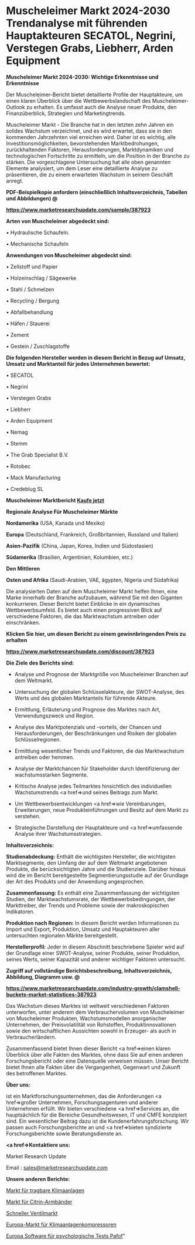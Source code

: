# Muscheleimer Markt 2024-2030 Trendanalyse mit führenden Hauptakteuren SECATOL, Negrini, Verstegen Grabs, Liebherr, Arden Equipment

<strong>Muscheleimer Markt 2024-2030: Wichtige Erkenntnisse und Erkenntnisse</strong>

Der Muscheleimer-Bericht bietet detaillierte Profile der Hauptakteure, um einen klaren Überblick über die Wettbewerbslandschaft des Muscheleimer-Outlook zu erhalten. Es umfasst auch die Analyse neuer Produkte, den Finanzüberblick, Strategien und Marketingtrends.

Muscheleimer Markt - Die Branche hat in den letzten zehn Jahren ein solides Wachstum verzeichnet, und es wird erwartet, dass sie in den kommenden Jahrzehnten viel erreichen wird. Daher ist es wichtig, alle Investitionsmöglichkeiten, bevorstehenden Marktbedrohungen, zurückhaltenden Faktoren, Herausforderungen, Marktdynamiken und technologischen Fortschritte zu ermitteln, um die Position in der Branche zu stärken. Die vorgeschlagene Untersuchung hat alle oben genannten Elemente analysiert, um dem Leser eine detaillierte Analyse zu präsentieren, die zu einem erwarteten Wachstum in seinem Geschäft anregt.



<strong><b>PDF-Beispielkopie anfordern (einschließlich Inhaltsverzeichnis, Tabellen und Abbildungen) @ </b></strong>

<strong><a href=https://www.marketresearchupdate.com/sample/387923>

<strong>https://www.marketresearchupdate.com/sample/387923</u></a></strong></strong>



<strong>Arten von Muscheleimer abgedeckt sind:</strong>

• Hydraulische Schaufeln.

• Mechanische Schaufeln



<strong>Anwendungen von Muscheleimer abgedeckt sind:</strong>

• Zellstoff und Papier

• Holzeinschlag / Sägewerke

• Stahl / Schmelzen

• Recycling / Bergung

• Abfallbehandlung

• Häfen / Stauerei

• Zement

• Gestein / Zuschlagstoffe



<strong>Die folgenden Hersteller werden in diesem Bericht in Bezug auf Umsatz, Umsatz und Marktanteil für jedes Unternehmen bewertet:</strong>

• SECATOL

• Negrini

• Verstegen Grabs

• Liebherr

• Arden Equipment

• Nemag

• Stemm

• The Grab Specialist B.V.

• Rotobec

• Mack Manufacturing

• Credeblug SL



<strong>Muscheleimer Marktbericht <a href=https://www.marketresearchupdate.com/buynow/387923>Kaufe jetzt</a></strong>



<strong>Regionale Analyse Für Muscheleimer Märkte</strong>



<strong>Nordamerika</strong> (USA, Kanada und Mexiko)



<strong>Europa</strong> (Deutschland, Frankreich, Großbritannien, Russland und Italien)



<strong>Asien-Pazifik</strong> (China, Japan, Korea, Indien und Südostasien)



<strong>Südamerika</strong> (Brasilien, Argentinien, Kolumbien, etc.)



<strong>Den Mittleren</strong> 

<strong>Osten und Afrika</strong> (Saudi-Arabien, VAE, ägypten, Nigeria und Südafrika)

Die analysierten Daten auf dem Muscheleimer Markt helfen Ihnen, eine Marke innerhalb der Branche aufzubauen, während Sie mit den Giganten konkurrieren. Dieser Bericht bietet Einblicke in ein dynamisches Wettbewerbsumfeld. Es bietet auch einen progressiven Blick auf verschiedene Faktoren, die das Marktwachstum antreiben oder einschränken.



<strong>Klicken Sie hier, um diesen Bericht zu einem gewinnbringenden Preis zu erhalten
</strong>

<strong><a href=https://www.marketresearchupdate.com/discount/387923>https://www.marketresearchupdate.com/discount/387923</b></u></strong></a>



<strong>Die Ziele des Berichts sind:</strong>

- Analyse und Prognose der Marktgröße von Muscheleimer Branchen auf dem Weltmarkt.

- Untersuchung der globalen Schlüsselakteure, der SWOT-Analyse, des Werts und des globalen Marktanteils für führende Akteure.

- Ermittlung, Erläuterung und Prognose des Marktes nach Art, Verwendungszweck und Region.

- Analyse des Marktpotenzials und -vorteils, der Chancen und Herausforderungen, der Beschränkungen und Risiken der globalen Schlüsselregionen.

- Ermittlung wesentlicher Trends und Faktoren, die das Marktwachstum antreiben oder hemmen.

- Analyse der Marktchancen für Stakeholder durch Identifizierung der wachstumsstarken Segmente.

- Kritische Analyse jedes Teilmarktes hinsichtlich des individuellen Wachstumstrends <a href=>und</a> seines Beitrags zum Markt.

- Um Wettbewerbsentwicklungen <a href=>wie</a> Vereinbarungen, Erweiterungen, neue Produkteinführungen und Besitz auf dem Markt zu verstehen.

- Strategische Darstellung der Hauptakteure und <a href=>umfas</a>sende Analyse ihrer Wachstumsstrategien.



<strong>Inhaltsverzeichnis:</strong>



<strong>Studienabdeckung:</strong> Enthält die wichtigsten Hersteller, die wichtigsten Marktsegmente, den Umfang der auf dem Weltmarkt angebotenen Produkte, die berücksichtigten Jahre und die Studienziele. Darüber hinaus wird die im Bericht bereitgestellte Segmentierungsstudie auf der Grundlage der Art des Produkts und der Anwendung angesprochen.



<strong>Zusammenfassung:</strong> Es enthält eine Zusammenfassung der wichtigsten Studien, der Marktwachstumsrate, der Wettbewerbsbedingungen, der Markttreiber, der Trends und Probleme sowie der makroskopischen Indikatoren.



<strong>Produktion nach Regionen:</strong> In diesem Bericht werden Informationen zu Import und Export, Produktion, Umsatz und Hauptakteuren aller untersuchten regionalen Märkte bereitgestellt.



<strong>Herstellerprofil:</strong> Jeder in diesem Abschnitt beschriebene Spieler wird auf der Grundlage einer SWOT-Analyse, seiner Produkte, seiner Produktion, seines Werts, seiner Kapazität und anderer wichtiger Faktoren untersucht.



<strong><b>Zugriff auf vollständige Berichtsbeschreibung, Inhaltsverzeichnis, Abbildung, Diagramm usw. @ </b></strong>

<strong><a href=https://www.marketresearchupdate.com/industry-growth/clamshell-buckets-market-statistices-387923>https://www.marketresearchupdate.com/industry-growth/clamshell-buckets-market-statistices-387923</a></strong>

Das Wachstum dieses Marktes ist weltweit verschiedenen Faktoren unterworfen, unter anderem dem Verbrauchervolumen von Muscheleimer von Muscheleimer Produkten, Wachstumsmodellen anorganischer Unternehmen, der Preisvolatilität von Rohstoffen, Produktinnovationen sowie den wirtschaftlichen Aussichten sowohl in Erzeuger- als auch in Verbraucherländern.

Zusammenfassend bietet Ihnen dieser Bericht <a href=>einen</a> klaren Überblick über alle Fakten des Marktes, ohne dass Sie auf einen anderen Forschungsbericht oder eine Datenquelle verweisen müssen. Unser Bericht bietet Ihnen alle Fakten über die Vergangenheit, Gegenwart und Zukunft des betroffenen Marktes.



<strong>Über uns:</strong>

 ist ein Marktforschungsunternehmen, das die Anforderungen <a href=>großer</a> Unternehmen, Forschungsagenturen und anderer Unternehmen erfüllt. Wir bieten verschiedene <a href=>Services</a> an, die hauptsächlich für die Bereiche Gesundheitswesen, IT und CMFE konzipiert sind. Ein wesentlicher Beitrag dazu ist die Kundenerfahrungsforschung. Wir passen auch Forschungsberichte an und <a href=>bieten</a> syndizierte Forschungsberichte sowie Beratungsdienste an.



<strong><a href=>Kontaktiere uns:</a></strong>

Market Research Update

Email : sales@marketresearchupdate.com



<strong>Unsere anderen Berichte:</strong>

<a href=https://www.linkedin.com/pulse/portable-air-conditioner-market-strategic-insights>Markt für tragbare Klimaanlagen</a>

<a href=https://www.linkedin.com/pulse/citrine-bracelet-market-size-industry-growth>Markt für Citrin-Armbänder</a>

<a href=https://www.linkedin.com/pulse/fast-valve-market-report-2023-top-company-trends-future>Schneller Ventilmarkt</a>

<a href=https://www.linkedin.com/pulse/europe-air-conditioning-compressor-market-size2023-2030>Europa-Markt für Klimaanlagenkompressoren</a>

<a href=https://www.linkedin.com/pulse/europe-psychological-testing-softwares-pafof/>Europa Software für psychologische Tests Pafof</a>"
